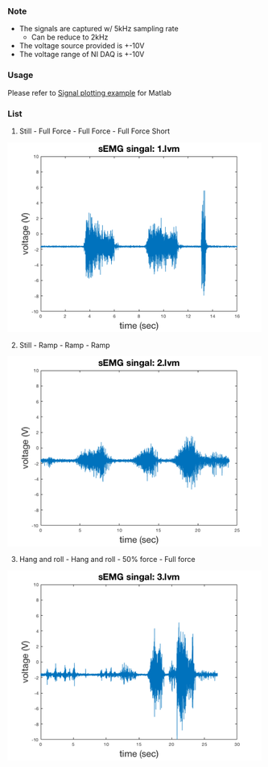 ### Note
* The signals are captured w/ 5kHz sampling rate
    - Can be reduce to 2kHz
* The voltage source provided is +-10V
* The voltage range of NI DAQ is +-10V

### Usage
Please refer to [Signal plotting example](https://github.com/dymnz/sEMG/tree/master/ADC_NI_DAQ/Signal%20plotting%20example) for Matlab


### List
1. Still - Full Force - Full Force - Full Force Short

<p align="center"><img src="https://raw.githubusercontent.com/dymnz/sEMG/master/Signals/pics/1.png" alt="request_status"></p>

2. Still - Ramp - Ramp - Ramp

<p align="center"><img src="https://raw.githubusercontent.com/dymnz/sEMG/master/Signals/pics/2.png" alt="request_status"></p>

3. Hang and roll - Hang and roll - 50% force - Full force

<p align="center"><img src="https://raw.githubusercontent.com/dymnz/sEMG/master/Signals/pics/3.png" alt="request_status"></p>




